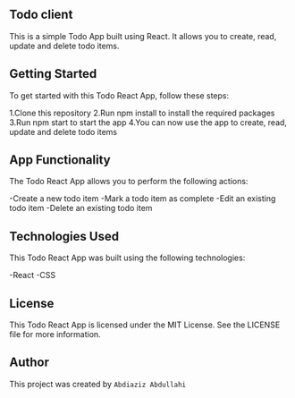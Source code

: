 ## Todo client
This is a simple Todo App built using React. It allows you to create, read, update and delete todo items.

## Getting Started
To get started with this Todo React App, follow these steps:

1.Clone this repository
2.Run npm install to install the required packages
3.Run npm start to start the app
4.You can now use the app to create, read, update and delete todo items

## App Functionality
The Todo React App allows you to perform the following actions:

-Create a new todo item
-Mark a todo item as complete
-Edit an existing todo item
-Delete an existing todo item

## Technologies Used
This Todo React App was built using the following technologies:

-React
-CSS

## License
This Todo React App is licensed under the MIT License. See the LICENSE file for more information.

## Author 
This project was created by `Abdiaziz Abdullahi`